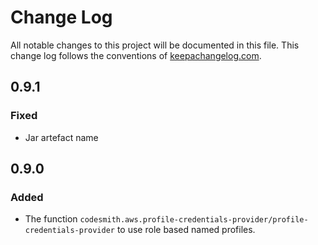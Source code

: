 # Change Log
All notable changes to this project will be documented in this file. This change log follows the conventions of [keepachangelog.com](http://keepachangelog.com/).

## 0.9.1

### Fixed
- Jar artefact name

## 0.9.0

### Added
- The function `codesmith.aws.profile-credentials-provider/profile-credentials-provider` to use role based named profiles.
